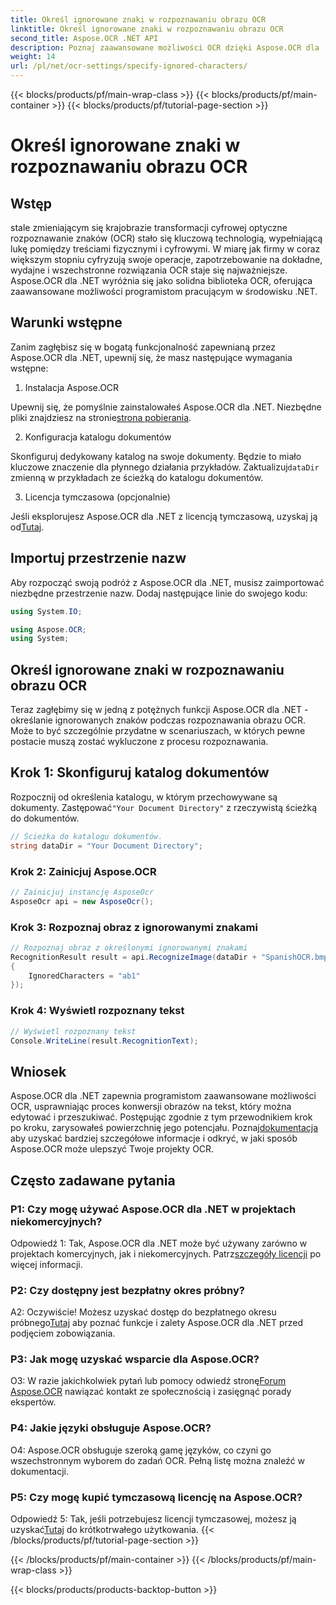 ```yaml
---
title: Określ ignorowane znaki w rozpoznawaniu obrazu OCR
linktitle: Określ ignorowane znaki w rozpoznawaniu obrazu OCR
second_title: Aspose.OCR .NET API
description: Poznaj zaawansowane możliwości OCR dzięki Aspose.OCR dla .NET. Wydajny, dokładny i przyjazny dla programistów.
weight: 14
url: /pl/net/ocr-settings/specify-ignored-characters/
---
```


{{< blocks/products/pf/main-wrap-class >}}
{{< blocks/products/pf/main-container >}}
{{< blocks/products/pf/tutorial-page-section >}}

# Określ ignorowane znaki w rozpoznawaniu obrazu OCR

## Wstęp

stale zmieniającym się krajobrazie transformacji cyfrowej optyczne rozpoznawanie znaków (OCR) stało się kluczową technologią, wypełniającą lukę pomiędzy treściami fizycznymi i cyfrowymi. W miarę jak firmy w coraz większym stopniu cyfryzują swoje operacje, zapotrzebowanie na dokładne, wydajne i wszechstronne rozwiązania OCR staje się najważniejsze. Aspose.OCR dla .NET wyróżnia się jako solidna biblioteka OCR, oferująca zaawansowane możliwości programistom pracującym w środowisku .NET.

## Warunki wstępne

Zanim zagłębisz się w bogatą funkcjonalność zapewnianą przez Aspose.OCR dla .NET, upewnij się, że masz następujące wymagania wstępne:

1. Instalacja Aspose.OCR

 Upewnij się, że pomyślnie zainstalowałeś Aspose.OCR dla .NET. Niezbędne pliki znajdziesz na stronie[strona pobierania](https://releases.aspose.com/ocr/net/).

2. Konfiguracja katalogu dokumentów

 Skonfiguruj dedykowany katalog na swoje dokumenty. Będzie to miało kluczowe znaczenie dla płynnego działania przykładów. Zaktualizuj`dataDir` zmienną w przykładach ze ścieżką do katalogu dokumentów.

3. Licencja tymczasowa (opcjonalnie)

Jeśli eksplorujesz Aspose.OCR dla .NET z licencją tymczasową, uzyskaj ją od[Tutaj](https://purchase.aspose.com/temporary-license/).

## Importuj przestrzenie nazw

Aby rozpocząć swoją podróż z Aspose.OCR dla .NET, musisz zaimportować niezbędne przestrzenie nazw. Dodaj następujące linie do swojego kodu:

```csharp
using System.IO;

using Aspose.OCR;
using System;
```

## Określ ignorowane znaki w rozpoznawaniu obrazu OCR

Teraz zagłębimy się w jedną z potężnych funkcji Aspose.OCR dla .NET - określanie ignorowanych znaków podczas rozpoznawania obrazu OCR. Może to być szczególnie przydatne w scenariuszach, w których pewne postacie muszą zostać wykluczone z procesu rozpoznawania.

## Krok 1: Skonfiguruj katalog dokumentów

 Rozpocznij od określenia katalogu, w którym przechowywane są dokumenty. Zastępować`"Your Document Directory"` z rzeczywistą ścieżką do dokumentów.

```csharp
// Ścieżka do katalogu dokumentów.
string dataDir = "Your Document Directory";
```

### Krok 2: Zainicjuj Aspose.OCR

```csharp
// Zainicjuj instancję AsposeOcr
AsposeOcr api = new AsposeOcr();
```

### Krok 3: Rozpoznaj obraz z ignorowanymi znakami

```csharp
// Rozpoznaj obraz z określonymi ignorowanymi znakami
RecognitionResult result = api.RecognizeImage(dataDir + "SpanishOCR.bmp", new RecognitionSettings
{
    IgnoredCharacters = "ab1"
});
```

### Krok 4: Wyświetl rozpoznany tekst

```csharp
// Wyświetl rozpoznany tekst
Console.WriteLine(result.RecognitionText);
```

## Wniosek

 Aspose.OCR dla .NET zapewnia programistom zaawansowane możliwości OCR, usprawniając proces konwersji obrazów na tekst, który można edytować i przeszukiwać. Postępując zgodnie z tym przewodnikiem krok po kroku, zarysowałeś powierzchnię jego potencjału. Poznaj[dokumentacja](https://reference.aspose.com/ocr/net/) aby uzyskać bardziej szczegółowe informacje i odkryć, w jaki sposób Aspose.OCR może ulepszyć Twoje projekty OCR.

## Często zadawane pytania

### P1: Czy mogę używać Aspose.OCR dla .NET w projektach niekomercyjnych?

 Odpowiedź 1: Tak, Aspose.OCR dla .NET może być używany zarówno w projektach komercyjnych, jak i niekomercyjnych. Patrz[szczegóły licencji](https://purchase.aspose.com/buy) po więcej informacji.

### P2: Czy dostępny jest bezpłatny okres próbny?

 A2: Oczywiście! Możesz uzyskać dostęp do bezpłatnego okresu próbnego[Tutaj](https://releases.aspose.com/) aby poznać funkcje i zalety Aspose.OCR dla .NET przed podjęciem zobowiązania.

### P3: Jak mogę uzyskać wsparcie dla Aspose.OCR?

 O3: W razie jakichkolwiek pytań lub pomocy odwiedź stronę[Forum Aspose.OCR](https://forum.aspose.com/c/ocr/16) nawiązać kontakt ze społecznością i zasięgnąć porady ekspertów.

### P4: Jakie języki obsługuje Aspose.OCR?

O4: Aspose.OCR obsługuje szeroką gamę języków, co czyni go wszechstronnym wyborem do zadań OCR. Pełną listę można znaleźć w dokumentacji.

### P5: Czy mogę kupić tymczasową licencję na Aspose.OCR?

 Odpowiedź 5: Tak, jeśli potrzebujesz licencji tymczasowej, możesz ją uzyskać[Tutaj](https://purchase.aspose.com/temporary-license/) do krótkotrwałego użytkowania.
{{< /blocks/products/pf/tutorial-page-section >}}

{{< /blocks/products/pf/main-container >}}
{{< /blocks/products/pf/main-wrap-class >}}

{{< blocks/products/products-backtop-button >}}
